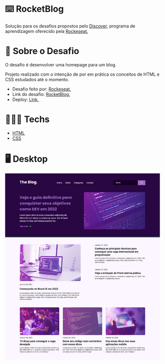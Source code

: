 # ⌨️ RocketBlog

Solução para os desafios propostos pelo [Discover,](https://www.rocketseat.com.br/discovergclid=CjwKCAjw3K2XBhAzEiwAmmgrAg1i3u6so7WBLEeQthkjJF-WVwelbuW8YdBGhLi91cm2xDIBtC1lRBoCnJMQAvD_BwE) programa de aprendizagem oferecido pela [Rockeseat.](https://www.rocketseat.com.br/)

# 📃 Sobre o Desafio

O desafio é desenvolver uma homepage para um blog.

Projeto realizado com o intenção de por em prática os conceitos de HTML e CSS estudados até o momento.

- Desafio feito por: [Rockeseat.](https://www.rocketseat.com.br/)
- Link do desafio: [RocketBlog.](https://efficient-sloth-d85.notion.site/Desafio-RocketBlog-807e38809814423e80469b080444db5e)
- Deploy: [Link.](https://rainbow-lamington-cfcfd7.netlify.app/)

# 👨🏻‍💻 Techs

- [HTML](https://developer.mozilla.org/pt-BR/docs/Web/HTML)
- [CSS](https://developer.mozilla.org/pt-BR/docs/Web/CSS)

# 🖥️ Desktop

<div align="center">
<img src="https://github.com/scarvalhogabriel/discover-rocketseat/blob/main/08.%20RocketBlog/assets/desktop-demo.png"/>
</div>
